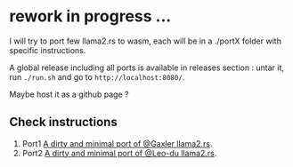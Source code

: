 
# rework in progress ...
I will try to port few llama2.rs to wasm, each will be in a ./portX folder with specific instructions.

A global release including all ports is available in releases section : untar it, run `./run.sh` and go to `http://localhost:8080/`.

Maybe host it as a github page ? 

## Check instructions 
1. Port1 [A dirty and minimal port of @Gaxler llama2.rs](https://github.com/mtb0x1/llama2.rs.wasm/blob/main/port1/README.md).
2. Port2 [A dirty and minimal port of @Leo-du llama2.rs](https://github.com/mtb0x1/llama2.rs.wasm/blob/main/port2/README.md).
